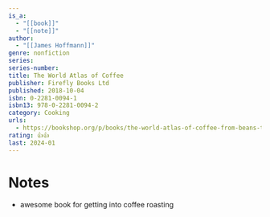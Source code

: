 ```yaml
---
is_a:
  - "[[book]]"
  - "[[note]]"
author:
  - "[[James Hoffmann]]"
genre: nonfiction
series: 
series-number: 
title: The World Atlas of Coffee
publisher: Firefly Books Ltd
published: 2018-10-04
isbn: 0-2281-0094-1
isbn13: 978-0-2281-0094-2
category: Cooking
urls:
  - https://bookshop.org/p/books/the-world-atlas-of-coffee-from-beans-to-brewing-coffees-explored-explained-and-enjoyed-james-hoffmann/8397847?ean=9780228100942
rating: 👍👍
last: 2024-01
---
```

# Notes
- awesome book for getting into coffee roasting
